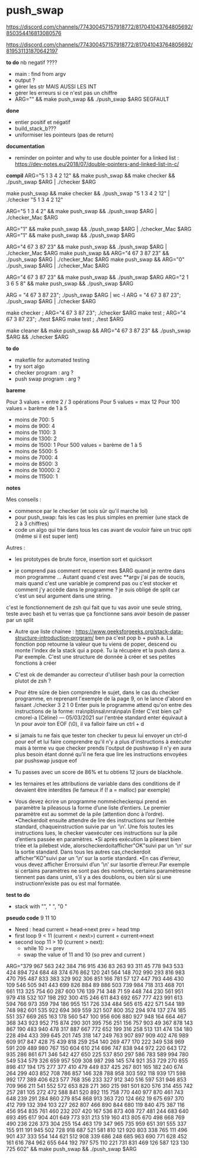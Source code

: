 
# push_swap


https://discord.com/channels/774300457157918772/817041043764805692/850354416813080576

https://discord.com/channels/774300457157918772/817041043764805692/819531131870642197

**to do**
nb negatif ????
- main : find from argv
- output ?
- gérer les str MAIS AUSSI LES INT
- gérer les erreurs si ce n'est pas un chiffre
- ARG="" && make push_swap  && ./push_swap $ARG SEGFAULT

**done**
- entier positif et négatif
- build_stack_b???
- uniformiser les pointeurs (pas de return)

**documentation**
- reminder on pointer and why to use double pointer for a linked list : https://dev-notes.eu/2018/07/double-pointers-and-linked-list-in-c/

**compil**
ARG="5 1 3 4 2 12" && make push_swap && make checker && ./push_swap $ARG | ./checker $ARG

make push_swap && make checker && ./push_swap "5 1 3 4 2 12" | ./checker "5 1 3 4 2 12"

ARG="5 1 3 4 2" && make push_swap  && ./push_swap $ARG | ./checker_Mac $ARG

ARG="1" && make push_swap  && ./push_swap $ARG | ./checker_Mac $ARG
ARG="1" && make push_swap  && ./push_swap $ARG


ARG="4 67 3 87 23" && make push_swap  && ./push_swap $ARG | ./checker_Mac $ARG
make push_swap && ARG="4 67 3 87 23"   && ./push_swap $ARG | ./checker_Mac $ARG
make push_swap && ARG="0" ./push_swap $ARG | ./checker_Mac $ARG

ARG="4 67 3 87 23" && make push_swap  && ./push_swap $ARG
ARG="2 1 3 6 5 8" && make push_swap  && ./push_swap $ARG



ARG = "4 67 3 87 23"; ./push_swap $ARG | wc -l
ARG = "4 67 3 87 23"; ./push_swap $ARG | ./checker $ARG

make checker ; ARG="4 67 3 87 23"; ./checker $ARG
make test ; ARG="4 67 3 87 23"; ./test $ARG
make test ; ./test $ARG


make cleaner && make push_swap && ARG="4 67 3 87 23" && ./push_swap $ARG && ./checker $ARG

**to do**
- makefile for automated testing
- try sort algo
- checker program : arg ?
- push swap program : arg ?

**bareme**

Pour 3 values = entre 2 / 3 opérations
Pour 5 values = max 12
Pour 100 values = barème de 1 à 5
  - moins de 700: 5
  - moins de 900: 4
  - moins de 1100: 3
  - moins de 1300: 2
  - moins de 1500: 1
Pour 500 values = barème de 1 à 5
  - moins de 5500: 5
  - moins de 7000: 4
  - moins de 8500: 3
  - moins de 10000: 2
  - moins de 11500: 1

**notes**

Mes conseils :
- commence par le checker (et sois sûr qu'il marche lol)
- pour push_swap: fais les cas les plus simples en premier (une stack de 2 à 3 chiffres)
- code un algo qui trie dans tous les cas avant de vouloir faire un truc opti (même si il est super lent)

Autres :
- les prototypes de brute force, insertion sort et quicksort

- je comprend pas comment recuperer mes $ARG quand je rentre dans mon programme ... Autant quand c'est avec **argv j'ai pas de soucis, mais quand c'est une variable je comprend pas ou c'est stocker et comment j'y accède dans le programme ?
je suis obligé de split car c'est un seul argument dans une string.

c'est le fonctionnement de zsh qui fait que tu vas avoir une seule string, teste avec bash et tu verras que ça fonctionne sans avoir besoin de passer par un split

- Autre que liste chainee :
https://www.geeksforgeeks.org/stack-data-structure-introduction-program/
ben pa c'est pop b + push a. La fonction pop retourne la valeur que tu viens de poper, descend ou monte l'index de la stack qui a popé. Tu la récupère et la push dans a. Par exemple.
C'est une structure de donnée à créer et ses petites fonctions à créer

- C'est ok de demander au correcteur d'utiliser bash pour la correction plutot de zsh ?


- Pour être sûre de bien comprendre le sujet, dans le cas du checker programme, en reprenant l'exemple de la page 9, on le lance d'abord en faisant
./checker 3 2 1 0 Enter
puis le programme attend qu'on entre des instructions de la forme:
rra\npb\nsa\nrra\npa\n Enter
C'est bien ça?
cmorel-a (Céline) — 05/03/2021
sur l'entrée standard enter équivaut à \n
pour avoir ton EOF (\0), il va falloir faire un ctrl + d

- si jamais tu ne fais que tester ton checker tu peux lui envoyer un ctrl-d pour eof et lui faire comprendre qu'il n'y a plus d'instructions à exécuter mais à terme vu que checker prends l'output de pushswap il n'y en aura plus besoin étant donné qu'il ne fera que lire les instructions envoyées par pushswap jusque eof

- Tu passes avec un score de 86% et tu obtiens 12 jours de blackhole.

- les ternaires et les attributions de variable dans des conditions de if devaient être interdites (le fameux if (! a = malloc) par exemple)

- Vous devez écrire un programme nommécheckerqui prend en paramètre la pileasous
la forme d’une liste d’entiers. Le premier paramètre est au sommet de la
pile (attention donc à l’ordre).
•Checkerdoit ensuite attendre de lire
des instructions sur l’entrée standard, chaqueinstruction suivie par un ’\n’.
Une fois toutes les instructions lues, le checker vaexécuter ces instructions
sur la pile d’entiers passée en paramètres.
•Si après exécution la pileaest bien
triée et la pilebest vide, alorscheckerdoitafficher"OK"suivi par un ’\n’
sur la sortie standard. Dans tous les autres cas,checkerdoit afficher"KO"suivi
par un ’\n’ sur la sortie standard.
•En cas d’erreur, vous devez afficher
Errorsuivi d’un ’\n’ sur lasortie d’erreur.Par exemple si certains paramètres
ne sont pas des nombres, certains paramètresne tiennent pas dans unint,
s’il y a des doublons, ou bien sûr si une instructionn’existe pas ou est mal formatée.

**test to do**
- stack with "", "     ", "0    "

**pseudo code**
9 11 10
- Need :
head
current = head->next
prev = head
tmp
- first loop
9 < 11 (current < next>)
current = current->next
- second loop
11 > 10 (current > next):
  - while 10 >= prev
  - swap the value of 11 and 10 (so prev and current )




ARG="379 967 563 242 384 716 915 436 83 263 93 311 45 778 943 533 424 894 724 684 48 374 676 862 120 241 564 148 702 990 293 816 983 470 795 487 833 383 329 902 306 851 166 781 57 127 447 793 446 430 109 546 505 941 443 699 826 884 89 886 503 739 984 718 313 468 701 661 113 325 754 60 287 600 176 139 714 348 71 59 448 744 230 561 951 979 418 532 107 198 292 300 415 246 611 843 692 657 777 423 991 613 594 766 973 359 794 186 955 151 726 334 484 565 615 422 571 544 189 748 982 601 535 922 694 369 559 321 507 800 352 294 974 137 274 185 551 357 669 265 163 178 560 547 100 956 606 880 927 948 164 664 467 368 343 923 952 715 874 290 301 395 756 251 156 757 903 49 367 878 143 867 190 483 940 478 317 887 667 772 652 199 316 258 513 131 474 134 180 228 494 433 399 645 201 745 318 147 249 763 907 897 909 402 476 989 609 917 847 428 75 439 818 259 254 140 269 477 170 222 349 538 969 591 209 489 980 767 150 604 610 214 696 747 838 944 972 220 643 172 935 286 861 671 346 542 427 650 225 537 850 297 586 783 589 994 780 549 534 579 326 659 957 509 308 987 298 145 574 921 353 729 270 855 898 417 194 175 277 377 410 479 449 837 425 267 801 165 182 240 674 264 299 403 852 708 786 857 146 328 788 958 303 592 118 939 171 598 992 177 389 406 623 577 768 356 233 327 912 340 516 597 531 946 853 709 966 211 541 552 572 653 828 271 360 215 981 501 820 576 314 455 742 257 281 105 272 472 588 841 520 892 115 758 770 440 977 870 461 743 648 239 291 284 860 279 854 868 913 363 720 124 662 19 675 697 370 412 799 132 394 103 227 262 807 466 890 844 680 119 840 475 387 116 456 954 835 761 460 232 207 420 167 536 873 408 727 481 244 683 640 693 495 617 904 401 649 773 931 213 519 160 413 805 670 498 668 769 490 236 226 373 304 255 154 463 179 347 965 735 959 651 391 555 337 155 911 191 945 502 728 918 687 521 581 810 121 920 803 338 765 111 496 901 437 333 554 144 621 512 908 339 686 248 685 963 690 771 628 452 161 616 784 962 655 644 192 797 575 110 221 731 831 469 126 587 123 130 725 602" && make push_swap  && ./push_swap $ARG









